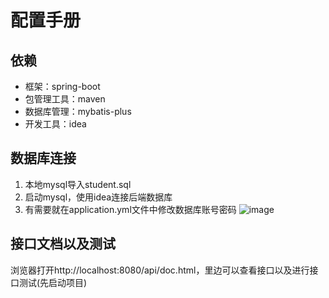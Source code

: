 # 配置手册

## 依赖

* 框架：spring-boot
* 包管理工具：maven
* 数据库管理：mybatis-plus
* 开发工具：idea

## 数据库连接

1. 本地mysql导入student.sql
2. 启动mysql，使用idea连接后端数据库
3. 有需要就在application.yml文件中修改数据库账号密码
   ![image](https://github.com/WzjCoder/software_project/assets/128364962/3671a281-d26a-4691-88f5-c846e9ee8da9)

## 接口文档以及测试

浏览器打开http://localhost:8080/api/doc.html，里边可以查看接口以及进行接口测试(先启动项目)


